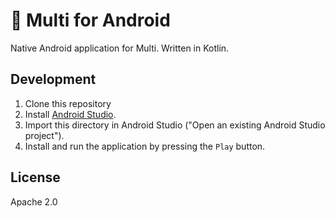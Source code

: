 # 🤖 Multi for Android

Native Android application for Multi. Written in Kotlin.

## Development 

1. Clone this repository
2. Install [Android Studio](https://developer.android.com/studio/).
3. Import this directory in Android Studio ("Open an existing Android Studio project").
4. Install and run the application by pressing the `Play` button.

## License

Apache 2.0
